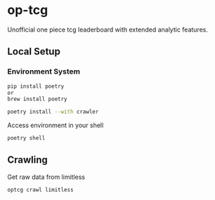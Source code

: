 # op-tcg
Unofficial one piece tcg leaderboard with extended analytic features. 


## Local Setup

### Environment System
```sh
pip install poetry
or
brew install poetry
```
```sh
poetry install --with crawler
```
Access environment in your shell
```sh
poetry shell
```


## Crawling
Get raw data from limitless
```
optcg crawl limitless
```